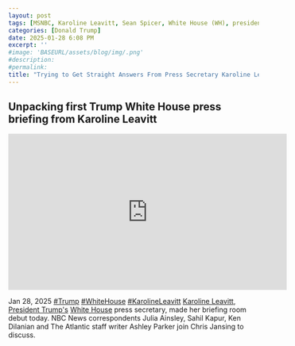 ```yaml
---
layout: post
tags: [MSNBC, Karoline Leavitt, Sean Spicer, White House (WH), president, press briefing, grants freeze, funds freeze, politics]
categories: [Donald Trump]
date: 2025-01-28 6:08 PM
excerpt: ''
#image: 'BASEURL/assets/blog/img/.png'
#description:
#permalink:
title: "Trying to Get Straight Answers From Press Secretary Karoline Leavitt"
---
```



## Unpacking first Trump White House press briefing from Karoline Leavitt

<iframe width="560" height="315" src="https://www.youtube.com/embed/VbSojVKE5bk?si=sMrDp3OxUYLFId-h" title="YouTube video player" frameborder="0" allow="accelerometer; autoplay; clipboard-write; encrypted-media; gyroscope; picture-in-picture; web-share" referrerpolicy="strict-origin-when-cross-origin"
 allowfullscreen></iframe>
 
Jan 28, 2025  [#Trump](https://www.whitehouse.gov/) [#WhiteHouse](https://www.whitehouse.gov/) [#KarolineLeavitt](https://www.whitehouse.gov/)
[Karoline Leavitt](https://www.whitehouse.gov/), [President Trump's](https://www.whitehouse.gov/) [White House](https://www.whitehouse.gov/) press secretary, made her briefing room debut today. NBC News correspondents Julia Ainsley, Sahil Kapur, Ken Dilanian and The Atlantic staff writer Ashley Parker join Chris Jansing to discuss.
